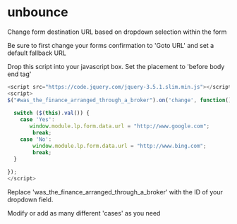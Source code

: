 # unbounce
Change form destination URL based on dropdown selection within the form

Be sure to first change your forms confirmation to 'Goto URL' and set a default fallback URL

Drop this script into your javascript box. Set the placement to 'before body end tag' 

```js
<script src="https://code.jquery.com/jquery-3.5.1.slim.min.js"></script>
<script>
$("#was_the_finance_arranged_through_a_broker").on('change', function() {
 
  switch ($(this).val()) {      
    case 'Yes':
       window.module.lp.form.data.url = "http://www.google.com";
        break;
    case 'No':
        window.module.lp.form.data.url = "http://www.bing.com";
        break;
  }
  
});  
</script>
```

Replace 'was_the_finance_arranged_through_a_broker' with the ID of your dropdown field.

Modify or add as many different 'cases' as you need
